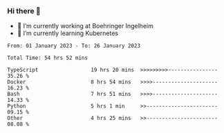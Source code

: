 ### Hi there 👋
- 🔭 I’m currently working at Boehringer Ingelheim
- 🌱 I’m currently learning Kubernetes

 
<!--START_SECTION:waka-->

```text
From: 01 January 2023 - To: 26 January 2023

Total Time: 54 hrs 52 mins

TypeScript                 19 hrs 20 mins  >>>>>>>>>----------------   35.26 %
Docker                     8 hrs 54 mins   >>>>---------------------   16.23 %
Bash                       7 hrs 51 mins   >>>>---------------------   14.33 %
Python                     5 hrs 1 min     >>-----------------------   09.15 %
Other                      4 hrs 25 mins   >>-----------------------   08.08 %
```

<!--END_SECTION:waka-->

 

